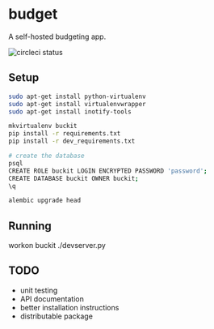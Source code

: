 # budget

A self-hosted budgeting app.

![circleci status](https://circleci.com/gh/b-ryan/buckit.png?style=shield&circle-token=6479cec582723fb5dbee4f5b262e10f2a12ad6bc)

## Setup

```bash
sudo apt-get install python-virtualenv
sudo apt-get install virtualenvwrapper
sudo apt-get install inotify-tools

mkvirtualenv buckit
pip install -r requirements.txt
pip install -r dev_requirements.txt

# create the database
psql
CREATE ROLE buckit LOGIN ENCRYPTED PASSWORD 'password';
CREATE DATABASE buckit OWNER buckit;
\q

alembic upgrade head
```

## Running

workon buckit
./devserver.py

## TODO

- unit testing
- API documentation
- better installation instructions
- distributable package
